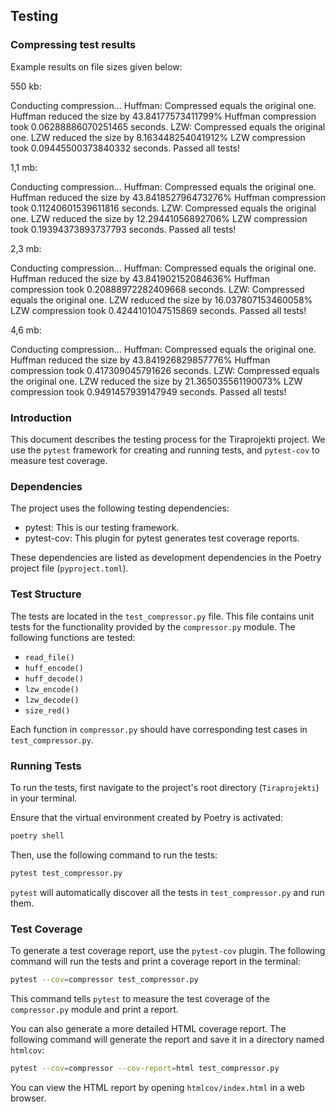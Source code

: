 ## Testing

### Compressing test results

Example results on file sizes given below:

550 kb: 

Conducting compression...
Huffman: Compressed equals the original one.
Huffman reduced the size by 43.84177573411799%
Huffman compression took 0.06288886070251465 seconds.
LZW: Compressed equals the original one.
LZW reduced the size by 8.163448254041912%
LZW compression took 0.09445500373840332 seconds.
Passed all tests!

1,1 mb:

Conducting compression...
Huffman: Compressed equals the original one.
Huffman reduced the size by 43.841852796473276%
Huffman compression took 0.11240601539611816 seconds.
LZW: Compressed equals the original one.
LZW reduced the size by 12.29441056892706%
LZW compression took 0.19394373893737793 seconds.
Passed all tests!

2,3 mb:

Conducting compression...
Huffman: Compressed equals the original one.
Huffman reduced the size by 43.841902152084636%
Huffman compression took 0.20888972282409668 seconds.
LZW: Compressed equals the original one.
LZW reduced the size by 16.037807153460058%
LZW compression took 0.4244101047515869 seconds.
Passed all tests!

4,6 mb:

Conducting compression...
Huffman: Compressed equals the original one.
Huffman reduced the size by 43.841926829857776%
Huffman compression took 0.417309045791626 seconds.
LZW: Compressed equals the original one.
LZW reduced the size by 21.365035561190073%
LZW compression took 0.9491457939147949 seconds.
Passed all tests!

### Introduction
This document describes the testing process for the Tiraprojekti project. We use the `pytest` framework for creating and running tests, and `pytest-cov` to measure test coverage.

### Dependencies
The project uses the following testing dependencies:

- pytest: This is our testing framework.
- pytest-cov: This plugin for pytest generates test coverage reports.

These dependencies are listed as development dependencies in the Poetry project file (`pyproject.toml`).

### Test Structure
The tests are located in the `test_compressor.py` file. This file contains unit tests for the functionality provided by the `compressor.py` module. The following functions are tested:

- `read_file()`
- `huff_encode()`
- `huff_decode()`
- `lzw_encode()`
- `lzw_decode()`
- `size_red()`

Each function in `compressor.py` should have corresponding test cases in `test_compressor.py`.

### Running Tests
To run the tests, first navigate to the project's root directory (`Tiraprojekti`) in your terminal. 

Ensure that the virtual environment created by Poetry is activated:

```bash
poetry shell
```

Then, use the following command to run the tests:

```bash
pytest test_compressor.py
```

`pytest` will automatically discover all the tests in `test_compressor.py` and run them.

### Test Coverage
To generate a test coverage report, use the `pytest-cov` plugin. The following command will run the tests and print a coverage report in the terminal:

```bash
pytest --cov=compressor test_compressor.py
```

This command tells `pytest` to measure the test coverage of the `compressor.py` module and print a report.

You can also generate a more detailed HTML coverage report. The following command will generate the report and save it in a directory named `htmlcov`:

```bash
pytest --cov=compressor --cov-report=html test_compressor.py
```

You can view the HTML report by opening `htmlcov/index.html` in a web browser.